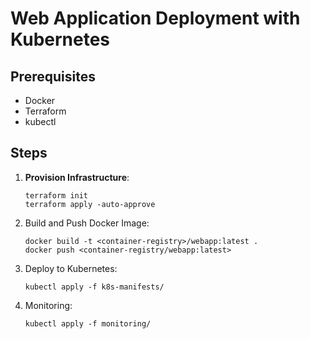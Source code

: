 # Web Application Deployment with Kubernetes

## Prerequisites
- Docker
- Terraform
- kubectl

## Steps
1. **Provision Infrastructure**:
   ```
   terraform init
   terraform apply -auto-approve

2. Build and Push Docker Image:
   ```
   docker build -t <container-registry>/webapp:latest .
   docker push <container-registry/webapp:latest>

3. Deploy to Kubernetes:
   ```
   kubectl apply -f k8s-manifests/

4. Monitoring:
   ```
   kubectl apply -f monitoring/

